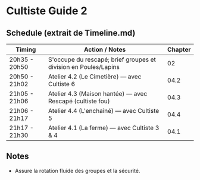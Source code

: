 # Cultiste Guide 2

## Schedule (extrait de Timeline.md)

| Timing        | Action / Notes                                                  | Chapter |
| ------------- | --------------------------------------------------------------- | ------- |
| 20h35 - 20h50 | S'occupe du rescapé; brief groupes et division en Poules/Lapins | 02      |
| 20h50 - 21h02 | Atelier 4.2 (Le Cimetière) — avec Cultiste 6                    | 04.2    |
| 21h05 - 21h06 | Atelier 4.3 (Maison hantée) — avec Rescapé (cultiste fou)       | 04.3    |
| 21h06 - 21h17 | Atelier 4.4 (L'enchaîné) — avec Cultiste 5                      | 04.4    |
| 21h17 - 21h30 | Atelier 4.1 (La ferme) — avec Cultiste 3 & 4                    | 04.1    |

## Notes

- Assure la rotation fluide des groupes et la sécurité.
